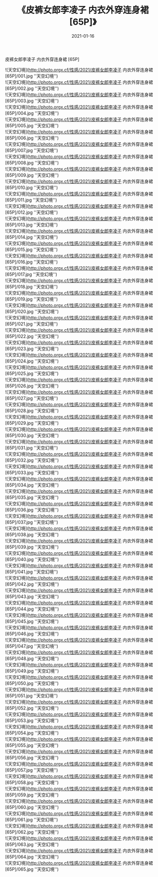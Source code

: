 ﻿---
layout: post
title:  《皮裤女郎李凌子 内衣外穿连身裙 [65P]》
date:   2021-01-16
img: http://photo.orgx.cf/性感/2021/皮裤女郎李凌子 内衣外穿连身裙 [65P]/000.jpg
tags: [美女, 性感, 泳衣]
---

皮裤女郎李凌子 内衣外穿连身裙 [65P]



![天空幻境](http://photo.orgx.cf/性感/2021/皮裤女郎李凌子 内衣外穿连身裙 [65P]/001.jpg ''天空幻境'') <br>
![天空幻境](http://photo.orgx.cf/性感/2021/皮裤女郎李凌子 内衣外穿连身裙 [65P]/002.jpg ''天空幻境'') <br>
![天空幻境](http://photo.orgx.cf/性感/2021/皮裤女郎李凌子 内衣外穿连身裙 [65P]/003.jpg ''天空幻境'') <br>
![天空幻境](http://photo.orgx.cf/性感/2021/皮裤女郎李凌子 内衣外穿连身裙 [65P]/004.jpg ''天空幻境'') <br>
![天空幻境](http://photo.orgx.cf/性感/2021/皮裤女郎李凌子 内衣外穿连身裙 [65P]/005.jpg ''天空幻境'') <br>
![天空幻境](http://photo.orgx.cf/性感/2021/皮裤女郎李凌子 内衣外穿连身裙 [65P]/006.jpg ''天空幻境'') <br>
![天空幻境](http://photo.orgx.cf/性感/2021/皮裤女郎李凌子 内衣外穿连身裙 [65P]/007.jpg ''天空幻境'') <br>
![天空幻境](http://photo.orgx.cf/性感/2021/皮裤女郎李凌子 内衣外穿连身裙 [65P]/008.jpg ''天空幻境'') <br>
![天空幻境](http://photo.orgx.cf/性感/2021/皮裤女郎李凌子 内衣外穿连身裙 [65P]/009.jpg ''天空幻境'') <br>
![天空幻境](http://photo.orgx.cf/性感/2021/皮裤女郎李凌子 内衣外穿连身裙 [65P]/010.jpg ''天空幻境'') <br>
![天空幻境](http://photo.orgx.cf/性感/2021/皮裤女郎李凌子 内衣外穿连身裙 [65P]/011.jpg ''天空幻境'') <br>
![天空幻境](http://photo.orgx.cf/性感/2021/皮裤女郎李凌子 内衣外穿连身裙 [65P]/012.jpg ''天空幻境'') <br>
![天空幻境](http://photo.orgx.cf/性感/2021/皮裤女郎李凌子 内衣外穿连身裙 [65P]/013.jpg ''天空幻境'') <br>
![天空幻境](http://photo.orgx.cf/性感/2021/皮裤女郎李凌子 内衣外穿连身裙 [65P]/014.jpg ''天空幻境'') <br>
![天空幻境](http://photo.orgx.cf/性感/2021/皮裤女郎李凌子 内衣外穿连身裙 [65P]/015.jpg ''天空幻境'') <br>
![天空幻境](http://photo.orgx.cf/性感/2021/皮裤女郎李凌子 内衣外穿连身裙 [65P]/016.jpg ''天空幻境'') <br>
![天空幻境](http://photo.orgx.cf/性感/2021/皮裤女郎李凌子 内衣外穿连身裙 [65P]/017.jpg ''天空幻境'') <br>
![天空幻境](http://photo.orgx.cf/性感/2021/皮裤女郎李凌子 内衣外穿连身裙 [65P]/018.jpg ''天空幻境'') <br>
![天空幻境](http://photo.orgx.cf/性感/2021/皮裤女郎李凌子 内衣外穿连身裙 [65P]/019.jpg ''天空幻境'') <br>
![天空幻境](http://photo.orgx.cf/性感/2021/皮裤女郎李凌子 内衣外穿连身裙 [65P]/020.jpg ''天空幻境'') <br>
![天空幻境](http://photo.orgx.cf/性感/2021/皮裤女郎李凌子 内衣外穿连身裙 [65P]/021.jpg ''天空幻境'') <br>
![天空幻境](http://photo.orgx.cf/性感/2021/皮裤女郎李凌子 内衣外穿连身裙 [65P]/022.jpg ''天空幻境'') <br>
![天空幻境](http://photo.orgx.cf/性感/2021/皮裤女郎李凌子 内衣外穿连身裙 [65P]/023.jpg ''天空幻境'') <br>
![天空幻境](http://photo.orgx.cf/性感/2021/皮裤女郎李凌子 内衣外穿连身裙 [65P]/024.jpg ''天空幻境'') <br>
![天空幻境](http://photo.orgx.cf/性感/2021/皮裤女郎李凌子 内衣外穿连身裙 [65P]/025.jpg ''天空幻境'') <br>
![天空幻境](http://photo.orgx.cf/性感/2021/皮裤女郎李凌子 内衣外穿连身裙 [65P]/026.jpg ''天空幻境'') <br>
![天空幻境](http://photo.orgx.cf/性感/2021/皮裤女郎李凌子 内衣外穿连身裙 [65P]/027.jpg ''天空幻境'') <br>
![天空幻境](http://photo.orgx.cf/性感/2021/皮裤女郎李凌子 内衣外穿连身裙 [65P]/028.jpg ''天空幻境'') <br>
![天空幻境](http://photo.orgx.cf/性感/2021/皮裤女郎李凌子 内衣外穿连身裙 [65P]/029.jpg ''天空幻境'') <br>
![天空幻境](http://photo.orgx.cf/性感/2021/皮裤女郎李凌子 内衣外穿连身裙 [65P]/030.jpg ''天空幻境'') <br>
![天空幻境](http://photo.orgx.cf/性感/2021/皮裤女郎李凌子 内衣外穿连身裙 [65P]/031.jpg ''天空幻境'') <br>
![天空幻境](http://photo.orgx.cf/性感/2021/皮裤女郎李凌子 内衣外穿连身裙 [65P]/032.jpg ''天空幻境'') <br>
![天空幻境](http://photo.orgx.cf/性感/2021/皮裤女郎李凌子 内衣外穿连身裙 [65P]/033.jpg ''天空幻境'') <br>
![天空幻境](http://photo.orgx.cf/性感/2021/皮裤女郎李凌子 内衣外穿连身裙 [65P]/034.jpg ''天空幻境'') <br>
![天空幻境](http://photo.orgx.cf/性感/2021/皮裤女郎李凌子 内衣外穿连身裙 [65P]/035.jpg ''天空幻境'') <br>
![天空幻境](http://photo.orgx.cf/性感/2021/皮裤女郎李凌子 内衣外穿连身裙 [65P]/036.jpg ''天空幻境'') <br>
![天空幻境](http://photo.orgx.cf/性感/2021/皮裤女郎李凌子 内衣外穿连身裙 [65P]/037.jpg ''天空幻境'') <br>
![天空幻境](http://photo.orgx.cf/性感/2021/皮裤女郎李凌子 内衣外穿连身裙 [65P]/038.jpg ''天空幻境'') <br>
![天空幻境](http://photo.orgx.cf/性感/2021/皮裤女郎李凌子 内衣外穿连身裙 [65P]/039.jpg ''天空幻境'') <br>
![天空幻境](http://photo.orgx.cf/性感/2021/皮裤女郎李凌子 内衣外穿连身裙 [65P]/040.jpg ''天空幻境'') <br>
![天空幻境](http://photo.orgx.cf/性感/2021/皮裤女郎李凌子 内衣外穿连身裙 [65P]/041.jpg ''天空幻境'') <br>
![天空幻境](http://photo.orgx.cf/性感/2021/皮裤女郎李凌子 内衣外穿连身裙 [65P]/042.jpg ''天空幻境'') <br>
![天空幻境](http://photo.orgx.cf/性感/2021/皮裤女郎李凌子 内衣外穿连身裙 [65P]/043.jpg ''天空幻境'') <br>
![天空幻境](http://photo.orgx.cf/性感/2021/皮裤女郎李凌子 内衣外穿连身裙 [65P]/044.jpg ''天空幻境'') <br>
![天空幻境](http://photo.orgx.cf/性感/2021/皮裤女郎李凌子 内衣外穿连身裙 [65P]/045.jpg ''天空幻境'') <br>
![天空幻境](http://photo.orgx.cf/性感/2021/皮裤女郎李凌子 内衣外穿连身裙 [65P]/046.jpg ''天空幻境'') <br>
![天空幻境](http://photo.orgx.cf/性感/2021/皮裤女郎李凌子 内衣外穿连身裙 [65P]/047.jpg ''天空幻境'') <br>
![天空幻境](http://photo.orgx.cf/性感/2021/皮裤女郎李凌子 内衣外穿连身裙 [65P]/048.jpg ''天空幻境'') <br>
![天空幻境](http://photo.orgx.cf/性感/2021/皮裤女郎李凌子 内衣外穿连身裙 [65P]/049.jpg ''天空幻境'') <br>
![天空幻境](http://photo.orgx.cf/性感/2021/皮裤女郎李凌子 内衣外穿连身裙 [65P]/050.jpg ''天空幻境'') <br>
![天空幻境](http://photo.orgx.cf/性感/2021/皮裤女郎李凌子 内衣外穿连身裙 [65P]/051.jpg ''天空幻境'') <br>
![天空幻境](http://photo.orgx.cf/性感/2021/皮裤女郎李凌子 内衣外穿连身裙 [65P]/052.jpg ''天空幻境'') <br>
![天空幻境](http://photo.orgx.cf/性感/2021/皮裤女郎李凌子 内衣外穿连身裙 [65P]/053.jpg ''天空幻境'') <br>
![天空幻境](http://photo.orgx.cf/性感/2021/皮裤女郎李凌子 内衣外穿连身裙 [65P]/054.jpg ''天空幻境'') <br>
![天空幻境](http://photo.orgx.cf/性感/2021/皮裤女郎李凌子 内衣外穿连身裙 [65P]/055.jpg ''天空幻境'') <br>
![天空幻境](http://photo.orgx.cf/性感/2021/皮裤女郎李凌子 内衣外穿连身裙 [65P]/056.jpg ''天空幻境'') <br>
![天空幻境](http://photo.orgx.cf/性感/2021/皮裤女郎李凌子 内衣外穿连身裙 [65P]/057.jpg ''天空幻境'') <br>
![天空幻境](http://photo.orgx.cf/性感/2021/皮裤女郎李凌子 内衣外穿连身裙 [65P]/058.jpg ''天空幻境'') <br>
![天空幻境](http://photo.orgx.cf/性感/2021/皮裤女郎李凌子 内衣外穿连身裙 [65P]/059.jpg ''天空幻境'') <br>
![天空幻境](http://photo.orgx.cf/性感/2021/皮裤女郎李凌子 内衣外穿连身裙 [65P]/060.jpg ''天空幻境'') <br>
![天空幻境](http://photo.orgx.cf/性感/2021/皮裤女郎李凌子 内衣外穿连身裙 [65P]/061.jpg ''天空幻境'') <br>
![天空幻境](http://photo.orgx.cf/性感/2021/皮裤女郎李凌子 内衣外穿连身裙 [65P]/062.jpg ''天空幻境'') <br>
![天空幻境](http://photo.orgx.cf/性感/2021/皮裤女郎李凌子 内衣外穿连身裙 [65P]/063.jpg ''天空幻境'') <br>
![天空幻境](http://photo.orgx.cf/性感/2021/皮裤女郎李凌子 内衣外穿连身裙 [65P]/064.jpg ''天空幻境'') <br>
![天空幻境](http://photo.orgx.cf/性感/2021/皮裤女郎李凌子 内衣外穿连身裙 [65P]/065.jpg ''天空幻境'') <br>